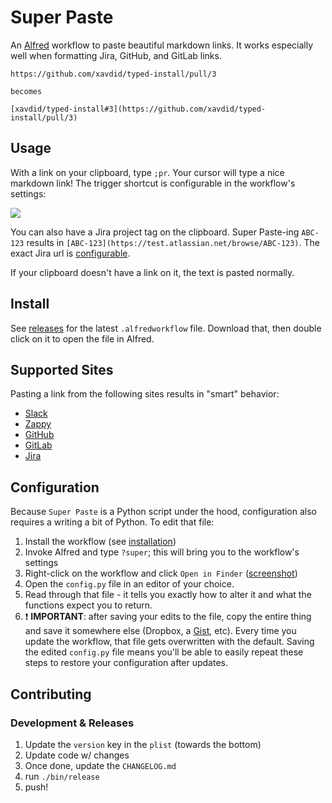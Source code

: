 # Super Paste

An [Alfred](https://www.alfredapp.com/) workflow to paste beautiful markdown links. It works especially well when formatting Jira, GitHub, and GitLab links.

```
https://github.com/xavdid/typed-install/pull/3

becomes

[xavdid/typed-install#3](https://github.com/xavdid/typed-install/pull/3)
```

## Usage

With a link on your clipboard, type `;pr`. Your cursor will type a nice markdown link! The trigger shortcut is configurable in the workflow's settings:

![](https://cdn.zappy.app/c171760fba687fece58441bfba78ea46.png)

You can also have a Jira project tag on the clipboard. Super Paste-ing `ABC-123` results in `[ABC-123](https://test.atlassian.net/browse/ABC-123)`. The exact Jira url is [configurable](#configuration).

If your clipboard doesn't have a link on it, the text is pasted normally.

## Install

See [releases](https://github.com/xavdid/super_paste/releases) for the latest `.alfredworkflow` file. Download that, then double click on it to open the file in Alfred.

## Supported Sites

Pasting a link from the following sites results in "smart" behavior:

- [Slack](https://slack.com/)
- [Zappy](https://zapier.com/zappy)
- [GitHub](https://github.com)
- [GitLab](https://gitlab.com)
- [Jira](https://www.atlassian.com/software/jira)

## Configuration

Because `Super Paste` is a Python script under the hood, configuration also requires a writing a bit of Python. To edit that file:

1. Install the workflow (see [installation](#install))
2. Invoke Alfred and type `?super`; this will bring you to the workflow's settings
3. Right-click on the workflow and click `Open in Finder` ([screenshot](https://cdn.zappy.app/dae5e34c023c15eeb18b983e5780ef89.png))
4. Open the `config.py` file in an editor of your choice.
5. Read through that file - it tells you exactly how to alter it and what the functions expect you to return.
6. :exclamation: **IMPORTANT**: after saving your edits to the file, copy the entire thing and save it somewhere else (Dropbox, a [Gist](https://gist.github.com), etc). Every time you update the workflow, that file gets overwritten with the default. Saving the edited `config.py` file means you'll be able to easily repeat these steps to restore your configuration after updates.

## Contributing

### Development & Releases

1. Update the `version` key in the `plist` (towards the bottom)
2. Update code w/ changes
3. Once done, update the `CHANGELOG.md`
4. run `./bin/release`
5. push!
